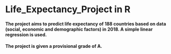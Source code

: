 # Life_Expectancy_Project in R
#### The project aims to predict life expectancy of 188 countries based on data (social, economic and demographic factors) in 2018. A simple linear regression is used. 
#### The project is given a provisional grade of A. 
